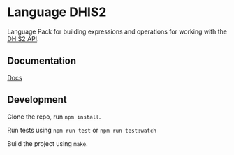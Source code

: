 Language DHIS2
==============

Language Pack for building expressions and operations for working with
the [DHIS2 API](http://dhis2.github.io/dhis2-docs/master/en/developer/html/dhis2_developer_manual.html).

Documentation
-------------

[Docs](docs/index)


Development
-----------

Clone the repo, run `npm install`.

Run tests using `npm run test` or `npm run test:watch`

Build the project using `make`.

